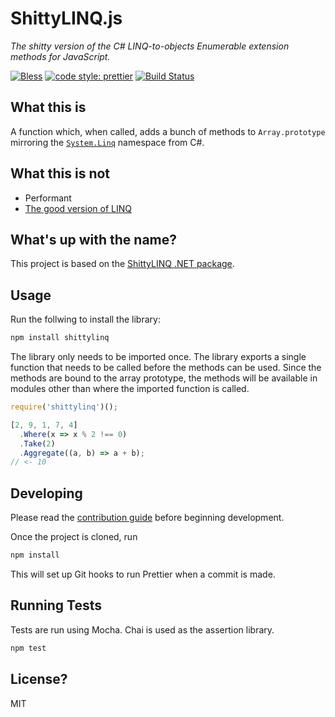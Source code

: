 # ShittyLINQ.js

_The shitty version of the C# LINQ-to-objects Enumerable extension methods for JavaScript._

[![Bless](https://cdn.rawgit.com/LunaGao/BlessYourCodeTag/master/tags/alpaca.svg)](http://lunagao.github.io/BlessYourCodeTag/) [![code style: prettier](https://img.shields.io/badge/code_style-prettier-ff69b4.svg?style=flat-square)](https://github.com/prettier/prettier)
[![Build Status](https://travis-ci.org/jreina/ShittyLINQ.js.svg?branch=master)](https://travis-ci.org/jreina/ShittyLINQ.js)

## What this is  
A function which, when called, adds a bunch of methods to `Array.prototype` mirroring the [`System.Linq`](https://docs.microsoft.com/en-us/dotnet/csharp/linq/) namespace from C#.

## What this is not
 - Performant
 - [The good version of LINQ](https://docs.microsoft.com/en-us/dotnet/csharp/linq/)

## What's up with the name?  
This project is based on the [ShittyLINQ .NET package](https://github.com/jreina/ShittyLINQ).

## Usage
Run the follwing to install the library:
```bash
npm install shittylinq
```

The library only needs to be imported once. The library exports a single function that needs to be called before the methods can be used. Since the methods are bound to the array prototype, the methods will be available in modules other than where the imported function is called.

```javascript
require('shittylinq')();

[2, 9, 1, 7, 4]
  .Where(x => x % 2 !== 0)
  .Take(2)
  .Aggregate((a, b) => a + b);
// <- 10
```

## Developing
Please read the [contribution guide](CONTRIBUTING.md) before beginning development.

Once the project is cloned, run 
```bash
npm install
```
This will set up Git hooks to run Prettier when a commit is made.

## Running Tests
Tests are run using Mocha. Chai is used as the assertion library.
```bash
npm test
```

## License?
MIT
